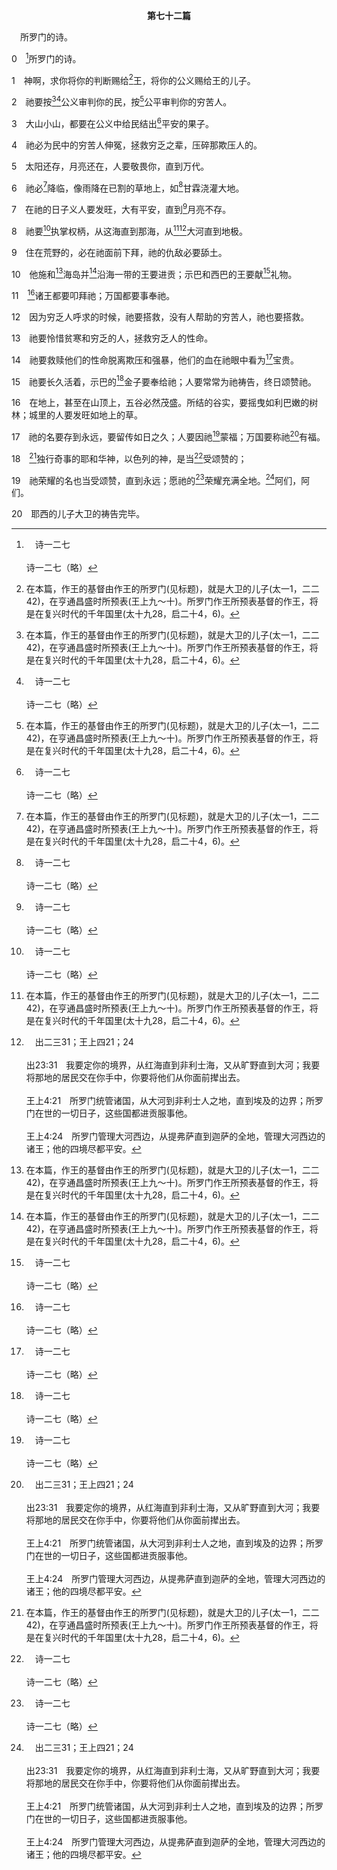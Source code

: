 <p style="text-align:center;font-weight:bold;">第七十二篇</p>

<a name="0">

<span id="spsm">　所罗门的诗。

0　[^a]所罗门的诗。

[^a]:　诗一二七<br><br>诗一二七（略）

1　神啊，求你将你的判断赐给[^1]王，将你的公义赐给王的儿子。

[^1]:在本篇，作王的基督由作王的所罗门(见标题)，就是大卫的儿子(太一1，二二42)，在亨通昌盛时所预表(王上九～十)。所罗门作王所预表基督的作王，将是在复兴时代的千年国里(太十九28，启二十4，6)。

2　祂要按[^1][^a]公义审判你的民，按[^1]公平审判你的穷苦人。

[^1]:基督要按公义和公平作王(见八九14注1)，其结果乃是平安(3，7，参赛三二17，来十二11)。

[^a]:　赛十一4<br><br>赛11:4　却要以公义审判贫穷人，以公正判断地上的困苦人；以口中的杖击打这地；以嘴里的气杀戮恶人。

3　大山小山，都要在公义中给民结出[^a]平安的果子。

[^a]:　诗八五10；赛三二17；五二7<br><br>诗85:10　慈爱和真实，彼此相遇；公义和平安，彼此相亲。<br><br>赛32:17　公义的果效必是平安；公义的效验必是平静稳妥，直到永远。<br><br>赛52:7　那报佳音、传平安、报好信、传救恩的，对锡安说，你的神作王了！这人的脚踪在山上何等佳美。

4　祂必为民中的穷苦人伸冤，拯救穷乏之辈，压碎那欺压人的。

5　太阳还存，月亮还在，人要敬畏你，直到万代。

6　祂必[^1]降临，像雨降在已割的草地上，如[^a]甘霖浇灌大地。

[^1]:基督第二次来时要得着全地，主要的不是借着施行公义的审判，乃是借着像雨降临，好滋润地上的人。祂要怜悯这地，像甘霖一样满带恩典回来，满足干渴的人(参启二二17)。到那日，列国都要得着基督如雨的浇灌，并要在祂的掌权下欢乐。

[^a]:　申三二2；诗六五10<br><br>申32:2　愿我的教训滴沥如雨；愿我的言语滴落如露，如同细雨落在嫩草上，如同甘霖降在菜蔬中。<br><br>诗65:10　你浇透地的犁沟，润平犁脊；用甘霖使地松软；其中发芽的，蒙你赐福。

7　在祂的日子义人要发旺，大有平安，直到[^a]月亮不存。

[^a]:　参太五18；二四35；彼后三10<br><br>太5:18　我实在告诉你们，即使到天地都过去了，律法的一撇或一画，也绝不能过去，直到一切都得成全。<br><br>太24:35　天地要过去，但我的话绝不能过去。<br><br>彼后3:10　只是主的日子要像贼一样来到；在那日，诸天必轰然一声地过去，所有的元素都要被焚烧而销化，地和其上的工程也都要烧尽了。

8　祂要[^a]执掌权柄，从这海直到那海，从[^1][^b]大河直到地极。

[^1]:即幼发拉底河。

[^a]:　诗二8；亚九10<br><br>诗2:8　你求我，我就将列国赐你为基业，将地极赐你为产业。<br><br>亚9:10　我必除灭以法莲的战车和耶路撒冷的战马，争战的弓也必除灭；祂必向列国讲和平，祂的权柄必从这海管到那海，从大河管到地极。

[^b]:　出二三31；王上四21；24<br><br>出23:31　我要定你的境界，从红海直到非利士海，又从旷野直到大河；我要将那地的居民交在你手中，你要将他们从你面前撵出去。<br><br>王上4:21　所罗门统管诸国，从大河到非利士人之地，直到埃及的边界；所罗门在世的一切日子，这些国都进贡服事他。<br><br>王上4:24　所罗门管理大河西边，从提弗萨直到迦萨的全地，管理大河西边的诸王；他的四境尽都平安。

9　住在荒野的，必在祂面前下拜，祂的仇敌必要舔土。

10　他施和[^1]海岛并[^1]沿海一带的王要进贡；示巴和西巴的王要献[^a]礼物。

[^1]:即地中海的岛屿和海岸。

[^a]:　诗六八29；赛六十6；9；太二11；启二一24<br><br>诗68:29　因你在耶路撒冷的殿，列王必带贡物献给你。<br><br>赛60:6　成群的骆驼，米甸和以法的小骆驼，必遮满你的地；示巴的众人都必来到，他们要带来黄金和乳香，又要宣扬耶和华当得的赞美。<br><br>赛60:9　众海岛必等候我；首先是他施的船只，将你的众子，连他们的金银，从远方一同带来，都为耶和华你神的名，又为以色列的圣者，因为祂已经使你得了荣美。<br><br>太2:11　进了屋子，看见那孩子和祂母亲马利亚，就俯伏拜祂，揭开宝盒，向祂献上黄金、乳香和没药为礼物。<br><br>启21:24　列国要借着城的光行走，地上的君王必将自己的荣耀带进那城。

11　[^a]诸王都要叩拜祂；万国都要事奉祂。

[^a]:　赛四九7；启二一24<br><br>赛49:7　以色列的救赎主，他的圣者耶和华，对那被人所藐视、本国所憎恶、统治者所奴役的，如此说，君王要看见就站起，首领也要下拜；都因信实的耶和华，就是拣选你以色列的圣者。<br><br>启21:24　列国要借着城的光行走，地上的君王必将自己的荣耀带进那城。

12　因为穷乏人呼求的时候，祂要搭救，没有人帮助的穷苦人，祂也要搭救。

13　祂要怜惜贫寒和穷乏的人，拯救穷乏人的性命。

14　祂要救赎他们的性命脱离欺压和强暴，他们的血在祂眼中看为[^a]宝贵。

[^a]:　王下一13～14；诗一一六15<br><br>王下1:13　王又差遣第三个五十夫长，带着他那五十人去。这五十夫长上去，一来到就双膝跪在以利亚面前，恳求他说，神人哪，愿我的性命和你这五十个仆人的性命，在你眼中看为宝贵。<br><br>王下1:14　已经有火从天上降下来，烧灭先前那两个五十夫长，和他们各自带的五十人；现在愿我的性命在你眼中看为宝贵。<br><br>诗116:15　在耶和华眼中看虔诚人的死，极为宝贵。

15　祂要长久活着，示巴的[^a]金子要奉给祂；人要常常为祂祷告，终日颂赞祂。

[^a]:　王上十10；赛六十6；太二11<br><br>王上10:10　于是，示巴女王将一百二十他连得金子、极多的香料和宝石送给所罗门王；以后奉来的香料，再也没有像示巴女王送给所罗门的这样多。<br><br>赛60:6　成群的骆驼，米甸和以法的小骆驼，必遮满你的地；示巴的众人都必来到，他们要带来黄金和乳香，又要宣扬耶和华当得的赞美。<br><br>太2:11　进了屋子，看见那孩子和祂母亲马利亚，就俯伏拜祂，揭开宝盒，向祂献上黄金、乳香和没药为礼物。

16　在地上，甚至在山顶上，五谷必然茂盛。所结的谷实，要摇曳如利巴嫩的树林；城里的人要发旺如地上的草。

17　祂的名要存到永远，要留传如日之久；人要因祂[^a]蒙福；万国要称祂[^b]有福。

[^a]:　创十二3；十八18；二二18；二六4；耶四2；弗一3<br><br>创12:3　那为你祝福的，我必赐福与他；那咒诅你的，我必咒诅他。地上的万族都必因你得福。<br><br>创18:18　亚伯拉罕必要成为又大又强的国，并且地上的万国都必因他得福。<br><br>创22:18　并且地上万国，都必因你的后裔得福；因为你听从了我的话。<br><br>创26:4　我要使你的后裔繁增，如同天上的星那样多，又要将这些地都赐给你的后裔；并且地上万国必因你的后裔得福；<br><br>耶4:2　并且凭真实、公平、公义，指着永活的耶和华起誓，列国就必凭耶和华称自己为有福，也必凭祂夸耀。<br><br>弗1:3　我们主耶稣基督的神与父，是当受颂赞的，祂在基督里，曾用诸天界里各样属灵的福分，祝福了我们；

[^b]:　提前六15；启五13；参玛三12；路一48<br><br>提前6:15　在适当的时期，那可称颂、独有权能的，万王之王，万主之主，<br><br>启5:13　我又听见在天上、地上、地底下、沧海里的一切受造之物，以及天地间的万有都说，但愿颂赞、尊贵、荣耀、权能，都归与坐宝座的和羔羊，直到永永远远。<br><br>玛3:12　万军之耶和华说，万国必称你们为有福的，因你们的地必成为喜乐之地。<br><br>路1:48　因祂顾念祂婢女的卑微。看哪，从今以后，万代要称我有福。

18　[^1]独行奇事的耶和华神，以色列的神，是当[^a]受颂赞的；

[^1]:四一13是诗篇卷一的结语，而本篇18～19节是卷二的结语。这两个结语相似，但本篇的结语进步了，提到神荣耀的名，以及全地充满神的荣耀；这是因为借着神选民在神家和神城中享受神，全地就被神得着(六八29注1)。

[^a]:　18～19：诗四一13；一〇六48<br><br>诗41:13　耶和华以色列的神，是当受颂赞的，从永远直到永远。阿们，阿们。<br><br>诗106:48　耶和华以色列的神，从亘古直到永远，是当受颂赞的。愿众民都说，阿们。阿利路亚。

19　祂荣耀的名也当受颂赞，直到永远；愿祂的[^a]荣耀充满全地。[^b]阿们，阿们。

[^a]:　民十四21；哈二14<br><br>民14:21　然而我指着我的生存起誓，并指着遍地要充满耶和华的荣耀起誓，<br><br>哈2:14　对耶和华之荣耀的认识，要充满遍地，好像水充满洋海一般。

[^b]:　诗四一13；八九52<br><br>诗41:13　耶和华以色列的神，是当受颂赞的，从永远直到永远。阿们，阿们。<br><br>诗89:52　耶和华是当受颂赞的，直到永远。阿们，阿们。

20　耶西的儿子大卫的祷告完毕。
